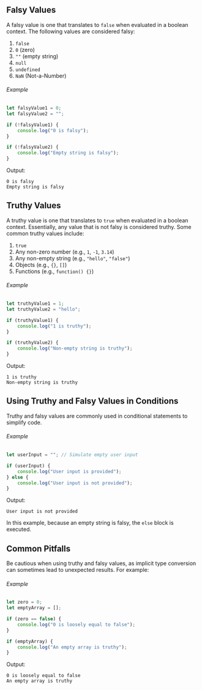 
## Falsy Values
A falsy value is one that translates to `false` when evaluated in a boolean context. The following values are considered falsy:

1. `false`
2. `0` (zero)
3. `""` (empty string)
4. `null`
5. `undefined`
6. `NaN` (Not-a-Number)

###### Example
```javascript
let falsyValue1 = 0;
let falsyValue2 = "";

if (!falsyValue1) {
    console.log("0 is falsy");
}

if (!falsyValue2) {
    console.log("Empty string is falsy");
}
```
Output:
```
0 is falsy
Empty string is falsy
```

## Truthy Values

A truthy value is one that translates to `true` when evaluated in a boolean context. Essentially, any value that is not falsy is considered truthy. Some common truthy values include:

1. `true`
2. Any non-zero number (e.g., `1`, `-1`, `3.14`)
3. Any non-empty string (e.g., `"hello"`, `"false"`)
4. Objects (e.g., `{}`, `[]`)
5. Functions (e.g., `function() {}`)

###### Example
```javascript
let truthyValue1 = 1;
let truthyValue2 = "hello";

if (truthyValue1) {
    console.log("1 is truthy");
}

if (truthyValue2) {
    console.log("Non-empty string is truthy");
}
```
Output:
```
1 is truthy
Non-empty string is truthy
```

## Using Truthy and Falsy Values in Conditions
Truthy and falsy values are commonly used in conditional statements to simplify code.
###### Example
```javascript
let userInput = ""; // Simulate empty user input

if (userInput) {
    console.log("User input is provided");
} else {
    console.log("User input is not provided");
}
```
Output:
```
User input is not provided
```
In this example, because an empty string is falsy, the `else` block is executed.

## Common Pitfalls
Be cautious when using truthy and falsy values, as implicit type conversion can sometimes lead to unexpected results. For example:
###### Example
```javascript
let zero = 0;
let emptyArray = [];

if (zero == false) {
    console.log("0 is loosely equal to false");
}

if (emptyArray) {
    console.log("An empty array is truthy");
}
```
Output:
```
0 is loosely equal to false
An empty array is truthy
```
